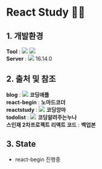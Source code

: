 # React Study  👨‍💻

## 1. 개발환경
<Strong>Tool</Strong> : <img src="https://img.shields.io/badge/Visual Studio Code-007ACC?style=flat-square&logo=Visual Studio Code&logoColor=white"/> <img src="https://img.shields.io/badge/React-61DAFB?style=flat-square&logo=React&logoColor=white"/> 
<br>
<Strong>Server</Strong> : <img src="https://img.shields.io/badge/Node.js-339933?style=flat-square&logo=Node.js&logoColor=white"> 16.14.0

## 2. 출처 및 참조
<b>blog</b> : <img src="https://img.shields.io/badge/Youtube-FF0000?style=flat-square&logo=Youtube&logoColor=white"/> <Strong>코딩애플</Strong> <br>
<b>react-begin</b> : <Strong>노마드코더</Strong> <br>
<b>reactstudy</b> : <img src="https://img.shields.io/badge/Youtube-FF0000?style=flat-square&logo=Youtube&logoColor=white"/> <Strong>코딩앙마</Strong> <br>
<b>todolist</b> : <img src="https://img.shields.io/badge/Youtube-FF0000?style=flat-square&logo=Youtube&logoColor=white"/> <Strong>코딩알려주는누나</Strong> <br>
<b>스인재 2차프로젝트 리액트 코드</b> : <b>백업본</b>

## 3. State
- react-begin 진행중
